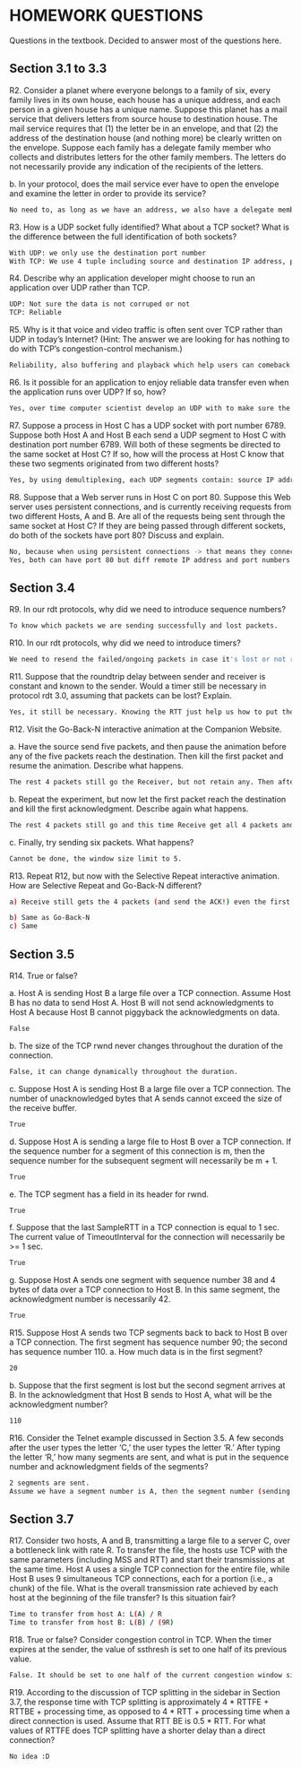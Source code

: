 # HOMEWORK QUESTIONS
Questions in the textbook. Decided to answer most of the questions here. 

## Section 3.1 to 3.3
R2. Consider a planet where everyone belongs to a family of six, every family lives in its own house, each house has a unique address, and each person in a given house has a unique name. Suppose this planet has a mail service that delivers letters from source house to destination house. The mail service requires that (1) the letter be in an envelope, and that (2) the address of the destination house (and nothing more) be clearly written on the envelope. Suppose each family has a delegate family member who collects and distributes letters for the other family members. The letters do not necessarily provide any indication of the recipients of the letters.

b. In your protocol, does the mail service ever have to open the envelope and examine the letter in order to provide its service?
```sh
No need to, as long as we have an address, we also have a delegate member to send to the right family member. 
```
R3. How is a UDP socket fully identified? What about a TCP socket? What is the difference between the full identification of both sockets?
```sh
With UDP: we only use the destination port number 
With TCP: We use 4 tuple including source and destination IP address, port number.
```
R4. Describe why an application developer might choose to run an application over UDP rather than TCP.
```sh
UDP: Not sure the data is not corruped or not
TCP: Reliable 
```
R5. Why is it that voice and video traffic is often sent over TCP rather than UDP in today’s Internet? (Hint: The answer we are looking for has nothing to do with TCP’s congestion-control mechanism.)
```sh
Reliability, also buffering and playback which help users can comeback and play as they want, also the firewall construction because the UDP is mostly blocked by firewalls 
```
R6. Is it possible for an application to enjoy reliable data transfer even when the application runs over UDP? If so, how?
```sh
Yes, over time computer scientist develop an UDP with to make sure the data transfer is reliable, some protocols like RUDP (Reliable UDP) or Enet or use applicaiton level mechanism with ACK acknowldgement. 
```

R7. Suppose a process in Host C has a UDP socket with port number 6789. Suppose both Host A and Host B each send a UDP segment to Host C with destination port number 6789. Will both of these segments be directed to the same socket at Host C? If so, how will the process at Host C know that these two segments originated from two different hosts?
```sh
Yes, by using demultiplexing, each UDP segments contain: source IP address (either host A/host B) and source port number 
```
R8. Suppose that a Web server runs in Host C on port 80. Suppose this Web server uses persistent connections, and is currently receiving requests from two different Hosts, A and B. Are all of the requests being sent through the same socket at Host C? If they are being passed through different sockets, do both of the sockets have port 80? Discuss and explain.
```sh
No, because when using persistent connections -> that means they connect over TCP. 
Yes, both can have port 80 but diff remote IP address and port numbers (it means use different sockets with respective senders)
```

## Section 3.4
R9. In our rdt protocols, why did we need to introduce sequence numbers?
```sh
To know which packets we are sending successfully and lost packets. 
```

R10. In our rdt protocols, why did we need to introduce timers?
```sh
We need to resend the failed/ongoing packets in case it's lost or not receiving after a duration of time 
```

R11. Suppose that the roundtrip delay between sender and receiver is constant and known to the sender. Would a timer still be necessary in protocol rdt 3.0, assuming that packets can be lost? Explain.
```sh
Yes, it still be necessary. Knowing the RTT just help us how to put the approriate timer, not remove it completely. 
```

R12. Visit the Go-Back-N interactive animation at the Companion Website. 

a. Have the source send five packets, and then pause the animation before any of the five packets reach the destination. Then kill the first packet and resume the animation. Describe what happens.
```sh
The rest 4 packets still go the Receiver, but not retain any. Then after a duration, it remiding sending the first 5 packets, and this time the Receive get all. 
```
b. Repeat the experiment, but now let the first packet reach the destination and kill the first acknowledgment. Describe again what happens.
```sh
The rest 4 packets still go and this time Receive get all 4 packets and return back "ACK" to Sender. 
```
c. Finally, try sending six packets. What happens? 
```sh
Cannot be done, the window size limit to 5. 
```

R13. Repeat R12, but now with the Selective Repeat interactive animation. How are Selective Repeat and Go-Back-N different?
```sh
a) Receive still gets the 4 packets (and send the ACK!) even the first one is killed, then after a duraiton of time, the first one will be send again and also get the ACK. 

b) Same as Go-Back-N
c) Same 
```

## Section 3.5
R14. True or false?

a. Host A is sending Host B a large file over a TCP connection. Assume Host B has no data to send Host A. Host B will not send acknowledgments to Host A because Host B cannot piggyback the acknowledgments on data.
```sh
False 
```
b. The size of the TCP rwnd never changes throughout the duration of the connection.
```sh
False, it can change dynamically throughout the duration. 
```
c. Suppose Host A is sending Host B a large file over a TCP connection. The number of unacknowledged bytes that A sends cannot exceed the size of the receive buffer.
```sh
True 
```
d. Suppose Host A is sending a large file to Host B over a TCP connection. If the sequence number for a segment of this connection is m, then the sequence number for the subsequent segment will necessarily be m + 1.
```sh
True 
```
e. The TCP segment has a field in its header for rwnd.
```sh
True 
```
f. Suppose that the last SampleRTT in a TCP connection is equal to 1 sec. The current value of TimeoutInterval for the connection will necessarily be >= 1 sec.
```sh
True 
```
g. Suppose Host A sends one segment with sequence number 38 and 4 bytes of data over a TCP connection to Host
B. In this same segment, the acknowledgment number is necessarily 42.
```sh
True 
```

R15. Suppose Host A sends two TCP segments back to back to Host B over a TCP connection. The first segment has sequence number 90; the second has sequence number 110.
a. How much data is in the first segment?
```sh
20 
```
b. Suppose that the first segment is lost but the second segment arrives at B. In the acknowledgment that Host B sends to Host A, what will be the acknowledgment number?
```sh
110 
```
R16. Consider the Telnet example discussed in Section 3.5. A few seconds after the user types the letter ‘C,’ the user types the letter ‘R.’ After typing the letter ‘R,’ how many segments are sent, and what is put in the sequence number and acknowledgment fields of the segments?
```sh
2 segments are sent. 
Assume we have a segment number is A, then the segment number (sending 'R') will be A + 1 
```

## Section 3.7
R17. Consider two hosts, A and B, transmitting a large file to a server C, over a bottleneck link with rate R. To transfer the file, the hosts use TCP with the same parameters (including MSS and RTT) and start their transmissions at the same time. Host A uses a single TCP connection for the entire file, while Host B uses 9 simultaneous TCP connections, each for a portion (i.e., a chunk) of the file. What is the overall transmission rate achieved by each host at the beginning of the file transfer? Is this situation fair?
```sh
Time to transfer from host A: L(A) / R 
Time to transfer from host B: L(B) / (9R)
```

R18. True or false? Consider congestion control in TCP. When the timer expires at the sender, the value of ssthresh is set to one half of its previous value.
```sh
False. It should be set to one half of the current congestion window size (cwnd)
```
R19. According to the discussion of TCP splitting in the sidebar in Section 3.7, the response time with TCP splitting is approximately 4 * RTTFE + RTTBE + processing time, as opposed to 4 * RTT + processing time when a direct connection is used. Assume that RTT BE is 0.5 * RTT. For what values of RTTFE does TCP splitting have a shorter delay than a direct connection?
```sh
No idea :D 
```

